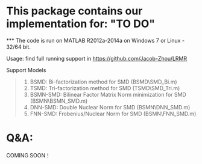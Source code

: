 This package contains our implementation for:
"TO DO"
===========================================================================
*** The code is run on MATLAB R2012a-2014a on Windows 7 or Linux  - 32/64 bit.

Usage:
find full running support in https://github.com/Jacob-Zhou/LRMR

Support Models
> 1) BSMD: Bi-factorization method for SMD (BSMD\SMD_Bi.m)
> 2) TSMD: Tri-factorization method for SMD (TSMD\SMD_Tri.m)
> 3) BSMN-SMD: Bilinear Factor Matrix Norm minimization for SMD (BSMN\BSMN_SMD.m)
> 4) DNN-SMD: Double Nuclear Norm for SMD (BSMN\DNN_SMD.m)
> 5) FNN-SMD: Frobenius/Nuclear Norm for SMD (BSMN\FNN_SMD.m)

Q&A:
===========================================================================
COMING SOON！
